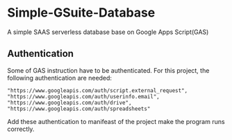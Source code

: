 # Simple-GSuite-Database
A simple SAAS serverless database base on Google Apps Script(GAS)

## Authentication

Some of GAS instruction have to be authenticated. For this project, the following authentication are needed:
```
"https://www.googleapis.com/auth/script.external_request",
"https://www.googleapis.com/auth/userinfo.email",
"https://www.googleapis.com/auth/drive",
"https://www.googleapis.com/auth/spreadsheets"
```
Add these authentication to manifeast of the project make the program runs correctly.
